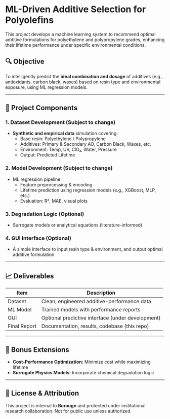 # ML-Driven Additive Selection for Polyolefins

This project develops a machine learning system to recommend optimal additive formulations for polyethylene and polypropylene grades, enhancing their lifetime performance under specific environmental conditions.

## 🔍 Objective

To intelligently predict the **ideal combination and dosage** of additives (e.g., antioxidants, carbon black, waxes) based on resin type and environmental exposure, using ML regression models.

---

## 🧩 Project Components

### 1. Dataset Development (Subject to change)
- **Synthetic and empirical data** simulation covering:
  - Base resin: Polyethylene / Polypropylene
  - Additives: Primary & Secondary AO, Carbon Black, Waxes, etc.
  - Environment: Temp, UV, ClO₂, Water, Pressure
  - Output: Predicted Lifetime

### 2. Model Development (Subject to change)
- ML regression pipeline:
  - Feature preprocessing & encoding
  - Lifetime prediction using regression models (e.g., XGBoost, MLP, etc.)
  - Evaluation: R², MAE, visual plots

### 3. Degradation Logic (Optional)
- Surrogate models or analytical equations (literature-informed)

### 4. GUI Interface (Optional)
- A simple interface to input resin type & environment, and output optimal additive formulation

---

## 📈 Deliverables

| Item            | Description                                         |
|-----------------|-----------------------------------------------------|
| Dataset         | Clean, engineered additive-performance data         |
| ML Model        | Trained models with performance reports             |
| GUI             | Optional predictive interface (under development)   |
| Final Report    | Documentation, results, codebase (this repo)        |

---

## 🧠 Bonus Extensions
- **Cost-Performance Optimization:** Minimize cost while maximizing lifetime
- **Surrogate Physics Models:** Incorporate chemical degradation logic

---

## 📄 License & Attribution

This project is internal to **Borouge** and protected under institutional research collaboration. Not for public use unless authorized.

